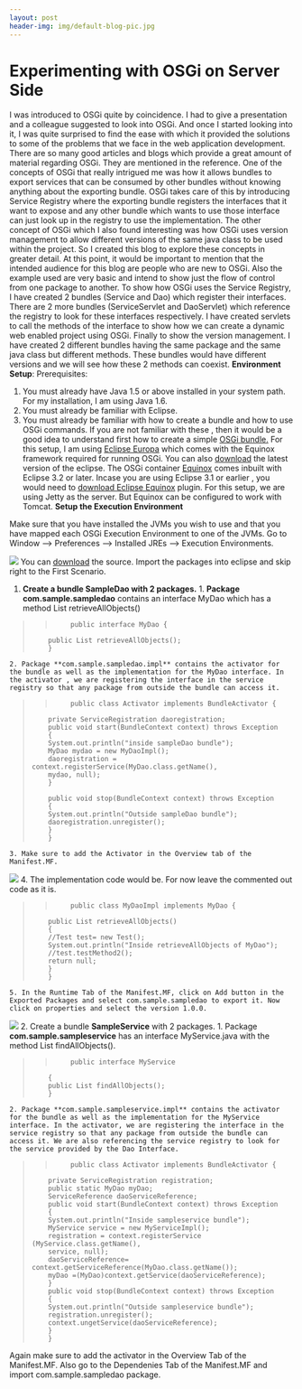 ```yaml
---
layout: post
header-img: img/default-blog-pic.jpg
---
```


# Experimenting with OSGi on Server Side

I was introduced to OSGi quite by coincidence. I had to give a presentation and a colleague suggested to look into OSGi. And once I started looking into it, I was quite surprised to find the ease with which it provided the solutions to some of the problems that we face in the web application development. There are so many good articles and blogs which provide a great amount of material regarding OSGi. They are mentioned in the reference. One of the concepts of OSGi that really intrigued me was how it allows bundles to export services that can be consumed by other bundles without knowing anything about the exporting bundle. OSGi takes care of this by introducing Service Registry where the exporting bundle registers the interfaces that it want to expose and any other bundle which wants to use those interface can just look up in the registry to use the implementation. The other concept of OSGi which I also found interesting was how OSGi uses version management to allow different versions of the same java class to be used within the project. So I created this blog to explore these concepts in greater detail. At this point, it would be important to mention that the intended audience for this blog are people who are new to OSGi. Also the example used are very basic and intend to show just the flow of control from one package to another.  To show how OSGi uses the Service Registry, I have created 2 bundles (Service and Dao) which register their interfaces. There are 2 more bundles (ServiceServlet and DaoServlet) which reference the registry to look for these interfaces respectively. I have created servlets to call the methods of the interface to show how we can create a dynamic web enabled project using OSGi. Finally to show the version management. I have created 2 different bundles having the same package and the same java class but different methods. These bundles would have different versions and we will see how these 2 methods can coexist. **Environment Setup**: Prerequisites: 

  1. You must already have Java 1.5 or above installed in your system path. For my installation, I am using Java 1.6.
  2. You must already be familiar with Eclipse.
  3. You must already be familiar with how to create a bundle and how to use OSGi commands. If you are not familiar with these , then it would be a good idea to understand first how to create a simple [OSGi bundle.](http://www.javaworld.com/javaworld/jw-03-2008/jw-03-osgi1.html?page=1)
For this setup, I am using [Eclipse Europa](http://www.eclipse.org/downloads/moreinfo/jee.php) which comes with the Equinox framework required for running OSGi. You can also [download](http://www.eclipse.org/downloads/download.php?file=/technology/epp/downloads/release/ganymede/R/eclipse-jee-ganymede-win32.zip) the latest version of the eclipse. The OSGi container [Equinox](http://www.eclipse.org/equinox/) comes inbuilt with Eclipse 3.2 or later. Incase you are using Eclipse 3.1 or earlier , you would need to [download Eclipse Equinox](http://download.eclipse.org/eclipse/equinox/) plugin. For this setup, we are using Jetty as the server. But Equinox can be configured to work with Tomcat. **Setup the Execution Environment**

Make sure that you have installed the JVMs you wish to use and that you have mapped each OSGi Execution Environment to one of the JVMs. Go to Window --> Preferences --> Installed JREs --> Execution Environments.

![](http://blog.xebia.com/wp-content/uploads/2008/07/executionenvironment-300x279.gif) You can [download](/wp-content/uploads/2008/07/osgisourcecode.zip) the source. Import the packages into eclipse and skip right to the First Scenario. 

  1. **Create a bundle SampleDao with 2 packages.**
    1. **Package com.sample.sampledao** contains an interface MyDao which has a method List retrieveAllObjects()

> >         public interface MyDao {
>         public List retrieveAllObjects();
>         }

    2. Package **com.sample.sampledao.impl** contains the activator for the bundle as well as the implementation for the MyDao interface. In the activator , we are registering the interface in the service registry so that any package from outside the bundle can access it.

> >         public class Activator implements BundleActivator {
>         private ServiceRegistration daoregistration;
>         public void start(BundleContext context) throws Exception
>         {
>         System.out.println("inside sampleDao bundle");
>         MyDao mydao = new MyDaoImpl();
>         daoregistration = context.registerService(MyDao.class.getName(),
>         mydao, null);
>         }
>         
>         public void stop(BundleContext context) throws Exception
>         {
>         System.out.println("Outside sampleDao bundle");
>         daoregistration.unregister();
>         }
>         }

    3. Make sure to add the Activator in the Overview tab of the Manifest.MF.
![](http://blog.xebia.com/wp-content/uploads/2008/07/addactivatorfordao-253x300.gif)
    4. The implementation code would be. For now leave the commented out code as it is.

> >         public class MyDaoImpl implements MyDao {
>         public List retrieveAllObjects()
>         {
>         //Test test= new Test();
>         System.out.println("Inside retrieveAllObjects of MyDao");
>         //test.testMethod2();
>         return null;
>         }
>         }

    5. In the Runtime Tab of the Manifest.MF, click on Add button in the Exported Packages and select com.sample.sampledao to export it. Now click on properties and select the version 1.0.0.
![](http://blog.xebia.com/wp-content/uploads/2008/07/exportsampledao-300x122.gif)
  2. Create a bundle **SampleService** with 2 packages. 
    1. Package **com.sample.sampleservice** has an interface MyService.java with the method List findAllObjects().

> >         public interface MyService
>         {
>         public List findAllObjects();
>         }

    2. Package **com.sample.sampleservice.impl** contains the activator for the bundle as well as the implementation for the MyService interface. In the activator, we are registering the interface in the service registry so that any package from outside the bundle can access it. We are also referencing the service registry to look for the service provided by the Dao Interface.

> >         public class Activator implements BundleActivator {
>         private ServiceRegistration registration;
>         public static MyDao myDao;
>         ServiceReference daoServiceReference;
>         public void start(BundleContext context) throws Exception
>         {
>         System.out.println("Inside sampleservice bundle");
>         MyService service = new MyServiceImpl();
>         registration = context.registerService (MyService.class.getName(),
>         service, null);
>         daoServiceReference= context.getServiceReference(MyDao.class.getName());
>         myDao =(MyDao)context.getService(daoServiceReference);
>         }
>         public void stop(BundleContext context) throws Exception
>         {
>         System.out.println("Outside sampleservice bundle");
>         registration.unregister();
>         context.ungetService(daoServiceReference);
>         }
>         }

Again make sure to add the activator in the Overview Tab of the Manifest.MF. Also go to the Dependenies Tab of the Manifest.MF and import com.sample.sampledao package.